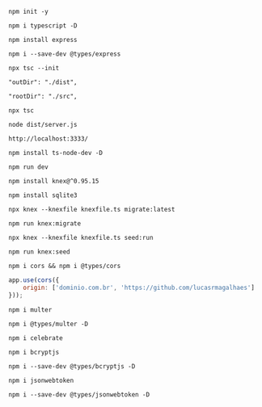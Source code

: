 ```
npm init -y
```

```
npm i typescript -D
```

```
npm install express
```

```
npm i --save-dev @types/express
```

```
npx tsc --init
```
```
"outDir": "./dist", 
```
```
"rootDir": "./src",     
```

```
npx tsc
```

```
node dist/server.js
```
```
http://localhost:3333/
```

```
npm install ts-node-dev -D
```

```
npm run dev
```

```
npm install knex@^0.95.15
```

```
npm install sqlite3
```

```
npx knex --knexfile knexfile.ts migrate:latest
```
```
npm run knex:migrate
```

```
npx knex --knexfile knexfile.ts seed:run
```
```
npm run knex:seed
```

```
npm i cors && npm i @types/cors
```

```js
app.use(cors({
    origin: ['dominio.com.br', 'https://github.com/lucasrmagalhaes']
}));
```

```
npm i multer
```

```
npm i @types/multer -D
```

```
npm i celebrate
```

```
npm i bcryptjs
```

```
npm i --save-dev @types/bcryptjs -D
```

```
npm i jsonwebtoken
```

```
npm i --save-dev @types/jsonwebtoken -D
```